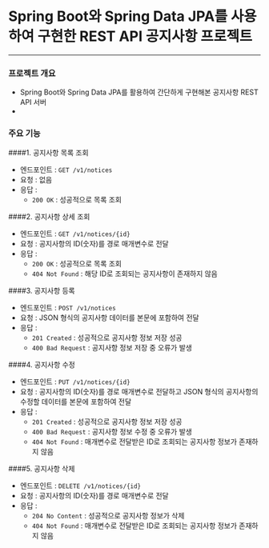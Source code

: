 # Spring Boot와 Spring Data JPA를 사용하여 구현한 REST API 공지사항 프로젝트
---

### 프로젝트 개요
* Spring Boot와 Spring Data JPA를 활용하여 간단하게 구현해본 공지사항 REST API 서버
* 

### 주요 기능

####1. 공지사항 목록 조회
  - 엔드포인트 : `GET /v1/notices`
  - 요청 : 없음
  - 응답 :
    - `200 OK` : 성공적으로 목록 조회

####2. 공지사항 상세 조회
  - 엔드포인트 : `GET /v1/notices/{id}`
  - 요청 : 공지사항의 ID(숫자)를 경로 매개변수로 전달
  - 응답 :
    - `200 OK` : 성공적으로 목록 조회
    - `404 Not Found` : 해당 ID로 조회되는 공지사항이 존재하지 않음

####3. 공지사항 등록
  - 엔드포인트 : `POST /v1/notices`
  - 요청 : JSON 형식의 공지사항 데이터를 본문에 포함하여 전달
  - 응답 :
    - `201 Created` : 성공적으로 공지사항 정보 저장 성공
    - `400 Bad Request` : 공지사항 정보 저장 중 오류가 발생
   
####4. 공지사항 수정
  - 엔드포인트 : `PUT /v1/notices/{id}`
  - 요청 : 공지사항의 ID(숫자)를 경로 매개변수로 전달하고 JSON 형식의 공지사항의 수정할 데이터를 본문에 포함하여 전달
  - 응답 :
    - `201 Created` : 성공적으로 공지사항 정보 저장 성공
    - `400 Bad Request` : 공지사항 정보 수정 중 오류가 발생
    - `404 Not Found` : 매개변수로 전달받은 ID로 조회되는 공지사항 정보가 존재하지 않음
   
####5. 공지사항 삭제
  - 엔드포인트 : `DELETE /v1/notices/{id}`
  - 요청 : 공지사항의 ID(숫자)를 경로 매개변수로 전달
  - 응답 :
    - `204 No Content` : 성공적으로 공지사항 정보가 삭제
    - `404 Not Found` : 매개변수로 전달받은 ID로 조회되는 공지사항 정보가 존재하지 않음
